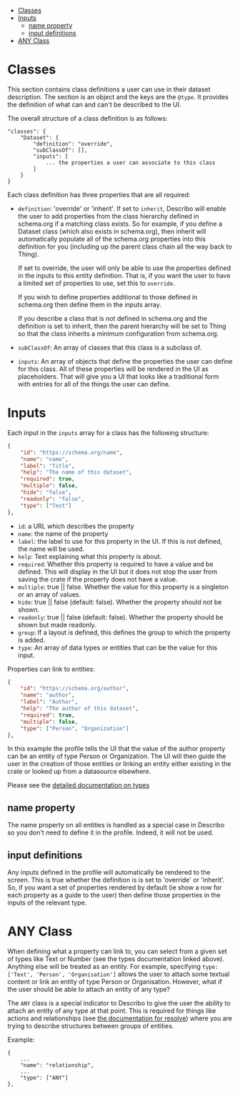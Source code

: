 - [Classes](#classes)
- [Inputs](#inputs)
  - [name property](#name-property)
  - [input definitions](#input-definitions)
- [ANY Class](#any-class)

# Classes

This section contains class definitions a user can use in their dataset description. The section is
an object and the keys are the `@type`. It provides the definition of what can and can't be
described to the UI.

The overall structure of a class definition is as follows:

```
"classes": {
    "Dataset": {
        "definition": "override",
        "subClassOf": [],
        "inputs": [
            ... the properties a user can associate to this class
        ]
    }
}
```

Each class definition has three properties that are all required:

-   `definition`: 'override' or 'inherit'. If set to `inherit`, Describo will enable the user to add
    properties from the class hierarchy defined in schema.org if a matching class exists. So for
    example, if you define a Dataset class (which also exists in schema.org), then inherit will
    automatically populate all of the schema.org properties into this definition for you (including
    up the parent class chain all the way back to Thing).

    If set to override, the user will only be able to use the properties defined in the inputs to
    this entity definition. That is, if you want the user to have a limited set of properties to
    use, set this to `override`.

    If you wish to define properties additional to those defined in schema.org then define them in
    the inputs array.

    If you describe a class that is not defined in schema.org and the definition is set to inherit,
    then the parent hierarchy will be set to Thing so that the class inherits a minimum
    configuration from schema.org.

-   `subClassOf`: An array of classes that this class is a subclass of.
-   `inputs`: An array of objects that define the properties the user can define for this class. All
    of these properties will be rendered in the UI as placeholders. That will give you a UI that
    looks like a traditional form with entries for all of the things the user can define.

# Inputs

Each input in the `inputs` array for a class has the following structure:

```JSON
{
    "id": "https://schema.org/name",
    "name": "name",
    "label": "Title",
    "help": "The name of this dataset",
    "required": true,
    "multiple": false,
    "hide": "false",
    "readonly": "false",
    "type": ["Text"]
},
```

-   `id`: a URL which describes the property
-   `name`: the name of the property
-   `label`: the label to use for this property in the UI. If this is not defined, the name will be
    used.
-   `help`: Text explaining what this property is about.
-   `required`: Whether this property is required to have a value and be defined. This will display
    in the UI but it does not stop the user from saving the crate if the property does not have a
    value.
-   `multiple`: true || false. Whether the value for this property is a singleton or an array of
    values.
-   `hide`: true || false (default: false). Whether the property should not be shown.
-   `readonly`: true || false (default: false). Whether the property should be shown but made
    readonly.
-   `group`: If a layout is defined, this defines the group to which the property is added.
-   `type`: An array of data types or entities that can be the value for this input.

Properties can link to entities:

```JSON
{
    "id": "https://schema.org/author",
    "name": "author",
    "label": "Author",
    "help": "The author of this dataset",
    "required": true,
    "multiple": false,
    "type": ["Person", "Organization"]
},
```

In this example the profile tells the UI that the value of the author property can be an entity of
type Person or Organization. The UI will then guide the user in the creation of those entities or
linking an entity either existing in the crate or looked up from a datasource elsewhere.

Please see the [detailed documentation on types](./types.md)

## name property

The name property on all entities is handled as a special case in Describo so you don't need to
define it in the profile. Indeed, it will not be used.

## input definitions

Any inputs defined in the profile will automatically be rendered to the screen. This is true whether
the definition is is set to 'override' or 'inherit'. So, if you want a set of properties rendered by
default (ie show a row for each property as a guide to the user) then define those properties in the
inputs of the relevant type.

# ANY Class

When defining what a property can link to, you can select from a given set of types like Text or
Number (see the types documentation linked above). Anything else will be treated as an entity. For
example, specifying `type: ['Text', 'Person', 'Organisation']` allows the user to attach some
textual content or link an entity of type Person or Organisation. However, what if the user should
be able to attach an entity of any type?

The `ANY` class is a special indicator to Describo to give the user the ability to attach an entity
of any type at that point. This is required for things like actions and relationships (see
[the documentation for resolve](./resolve.md)) where you are trying to describe structures between
groups of entities.

Example:

```
{
    ...
    "name": "relationship",
    ...
    "type": ["ANY"]
},
```
